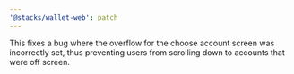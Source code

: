```yaml
---
'@stacks/wallet-web': patch
---
```


This fixes a bug where the overflow for the choose account screen was incorrectly set, thus preventing users from scrolling down to accounts that were off screen.
